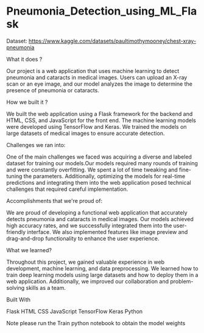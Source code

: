 # Pneumonia_Detection_using_ML_Flask
 
Dataset: https://www.kaggle.com/datasets/paultimothymooney/chest-xray-pneumonia

What it does ?

Our project is a web application that uses machine learning to detect pneumonia and cataracts in medical images. Users can upload an X-ray scan or an eye image, and our model analyzes the image to determine the presence of pneumonia or cataracts.

How we built it ?

We built the web application using a Flask framework for the backend and HTML, CSS, and JavaScript for the front end. The machine learning models were developed using TensorFlow and Keras. We trained the models on large datasets of medical images to ensure accurate detection.

Challenges we ran into:

One of the main challenges we faced was acquiring a diverse and labeled dataset for training our models.Our models required many rounds of training and were constantly overfitting. We spent a lot of time tweaking and fine-tuning the parameters. Additionally, optimizing the models for real-time predictions and integrating them into the web application posed technical challenges that required careful implementation.

Accomplishments that we're proud of:

We are proud of developing a functional web application that accurately detects pneumonia and cataracts in medical images. Our models achieved high accuracy rates, and we successfully integrated them into the user-friendly interface. We also implemented features like image preview and drag-and-drop functionality to enhance the user experience.

What we learned?

Throughout this project, we gained valuable experience in web development, machine learning, and data preprocessing. We learned how to train deep learning models using large datasets and how to deploy them in a web application. Additionally, we improved our collaboration and problem-solving skills as a team.

Built With 

Flask HTML CSS JavaScript TensorFlow Keras Python

Note please run the Train python notebook to obtain the model weights
